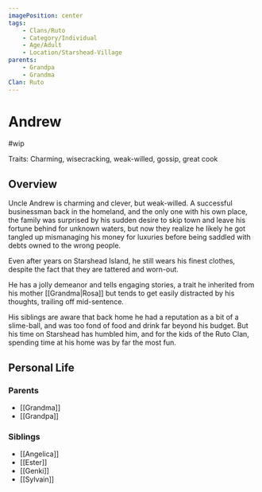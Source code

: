 ```yaml
---
imagePosition: center
tags:
    - Clans/Ruto
    - Category/Individual
    - Age/Adult
    - Location/Starshead-Village
parents:
    - Grandpa
    - Grandma
Clan: Ruto
---
```


# Andrew

#wip

Traits: Charming, wisecracking, weak-willed, gossip, great cook

## Overview

Uncle Andrew is charming and clever, but weak-willed. A successful businessman back in the homeland, and the only one with his own place, the family was surprised by his sudden desire to skip town and leave his fortune behind for unknown waters, but now they realize he likely he got tangled up mismanaging his money for luxuries before being saddled with debts owned to the wrong people.

Even after years on Starshead Island, he still wears his finest clothes, despite the fact that they are tattered and worn-out.

He has a jolly demeanor and tells engaging stories, a trait he inherited from his mother [[Grandma|Rosa]] but tends to get easily distracted by his thoughts, trailing off mid-sentence.

His siblings are aware that back home he had a reputation as a bit of a slime-ball, and was too fond of food and drink far beyond his budget. But his time on Starshead has humbled him, and for the kids of the Ruto Clan, spending time at his home was by far the most fun.

## Personal Life

### Parents

-   [[Grandma]]
-   [[Grandpa]]

### Siblings

-   [[Angelica]]
-   [[Ester]]
-   [[Genki]]
-   [[Sylvain]]
